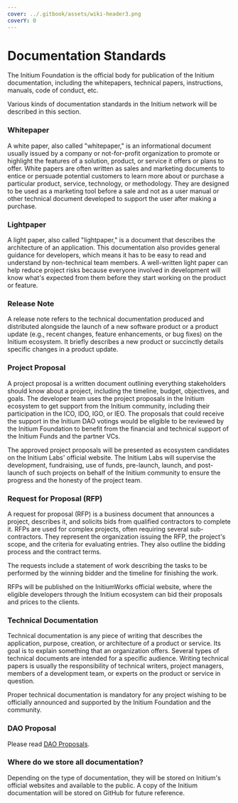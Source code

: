```yaml
---
cover: ../.gitbook/assets/wiki-header3.png
coverY: 0
---
```


# Documentation Standards

The Initium Foundation is the official body for publication of the Initium documentation, including the whitepapers, technical papers, instructions, manuals, code of conduct, etc.&#x20;

Various kinds of documentation standards in the Initium network will be described in this section.&#x20;

### Whitepaper&#x20;

A white paper, also called "whitepaper," is an informational document usually issued by a company or not-for-profit organization to promote or highlight the features of a solution, product, or service it offers or plans to offer. White papers are often written as sales and marketing documents to entice or persuade potential customers to learn more about or purchase a particular product, service, technology, or methodology. They are designed to be used as a marketing tool before a sale and not as a user manual or other technical document developed to support the user after making a purchase.

### Lightpaper&#x20;

A light paper, also called "lightpaper," is a document that describes the architecture of an application. This documentation also provides general guidance for developers, which means it has to be easy to read and understand by non-technical team members. A well-written light paper can help reduce project risks because everyone involved in development will know what's expected from them before they start working on the product or feature.

### Release Note

A release note refers to the technical documentation produced and distributed alongside the launch of a new software product or a product update (e.g., recent changes, feature enhancements, or bug fixes) on the Initium ecosystem. It briefly describes a new product or succinctly details specific changes in a product update.

### Project Proposal&#x20;

A project proposal is a written document outlining everything stakeholders should know about a project, including the timeline, budget, objectives, and goals. The developer team uses the project proposals in the Initium ecosystem to get support from the Initium community, including their participation in the ICO, IDO, IGO, or IEO. The proposals that could receive the support in the Initium DAO votings would be eligible to be reviewed by the Initium Foundation to benefit from the financial and technical support of the Initium Funds and the partner VCs.&#x20;

The approved project proposals will be presented as ecosystem candidates on the Initium Labs' official website. The Initium Labs will supervise the development, fundraising, use of funds, pre-launch, launch, and post-launch of such projects on behalf of the Initium community to ensure the progress and the honesty of the project team.&#x20;

### Request for Proposal (RFP)

A request for proposal (RFP) is a business document that announces a project, describes it, and solicits bids from qualified contractors to complete it. RFPs are used for complex projects, often requiring several sub-contractors. They represent the organization issuing the RFP, the project's scope, and the criteria for evaluating entries. They also outline the bidding process and the contract terms.

The requests include a statement of work describing the tasks to be performed by the winning bidder and the timeline for finishing the work.

RFPs will be published on the InitiumWorks official website, where the eligible developers through the Initium ecosystem can bid their proposals and prices to the clients.&#x20;

### Technical Documentation

Technical documentation is any piece of writing that describes the application, purpose, creation, or architecture of a product or service. Its goal is to explain something that an organization offers. Several types of technical documents are intended for a specific audience. Writing technical papers is usually the responsibility of technical writers, project managers, members of a development team, or experts on the product or service in question.

Proper technical documentation is mandatory for any project wishing to be officially announced and supported by the Initium Foundation and the community.&#x20;

### DAO Proposal&#x20;

Please read [DAO Proposals](https://www.initium.wiki/about-initium/dao#dao-proposals).&#x20;

### Where do we store all documentation?

Depending on the type of documentation, they will be stored on Initium's official websites and available to the public. A copy of the Initium documentation will be stored on GitHub for future reference.&#x20;

